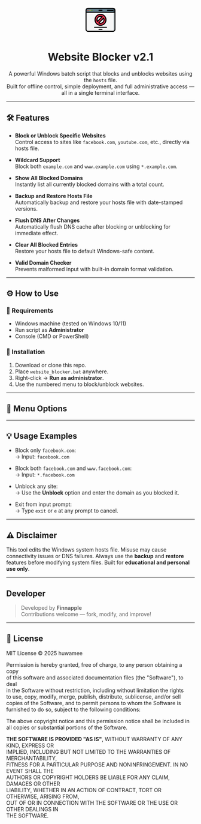 <p align="center">
  <img src="browser.png" alt="Website Blocker Logo" width="80" />
</p>

<h1 align="center">Website Blocker v2.1</h1>

<p align="center">
  A powerful Windows batch script that blocks and unblocks websites using the <code>hosts</code> file.<br>
  Built for offline control, simple deployment, and full administrative access — all in a single terminal interface.
</p>

<hr>

## 🛠️ Features

- **Block or Unblock Specific Websites**  
  Control access to sites like `facebook.com`, `youtube.com`, etc., directly via hosts file.

- **Wildcard Support**  
  Block both `example.com` and `www.example.com` using `*.example.com`.

- **Show All Blocked Domains**  
  Instantly list all currently blocked domains with a total count.

- **Backup and Restore Hosts File**  
  Automatically backup and restore your hosts file with date-stamped versions.

- **Flush DNS After Changes**  
  Automatically flush DNS cache after blocking or unblocking for immediate effect.

- **Clear All Blocked Entries**  
  Restore your hosts file to default Windows-safe content.

- **Valid Domain Checker**  
  Prevents malformed input with built-in domain format validation.

---

## ⚙️ How to Use

### 🧰 Requirements
- Windows machine (tested on Windows 10/11)
- Run script as **Administrator**
- Console (CMD or PowerShell)

### 🚀 Installation
1. Download or clone this repo.
2. Place `website_blocker.bat` anywhere.
3. Right-click → **Run as administrator**.
4. Use the numbered menu to block/unblock websites.

---

## 🔢 Menu Options


---

## 💡 Usage Examples

- Block only `facebook.com`:  
  → Input: `facebook.com`

- Block both `facebook.com` and `www.facebook.com`:  
  → Input: `*.facebook.com`

- Unblock any site:  
  → Use the **Unblock** option and enter the domain as you blocked it.

- Exit from input prompt:  
  → Type `exit` or `e` at any prompt to cancel.

---

## ⚠️ Disclaimer

This tool edits the Windows system hosts file. Misuse may cause connectivity issues or DNS failures. Always use the **backup** and **restore** features before modifying system files. Built for **educational and personal use only**.

---

## Developer

> Developed by **Finnapple**   
> Contributions welcome — fork, modify, and improve!

---

## 📜 License

MIT License © 2025 huwamee

Permission is hereby granted, free of charge, to any person obtaining a copy  
of this software and associated documentation files (the "Software"), to deal  
in the Software without restriction, including without limitation the rights  
to use, copy, modify, merge, publish, distribute, sublicense, and/or sell  
copies of the Software, and to permit persons to whom the Software is  
furnished to do so, subject to the following conditions:

The above copyright notice and this permission notice shall be included in  
all copies or substantial portions of the Software.

**THE SOFTWARE IS PROVIDED "AS IS"**, WITHOUT WARRANTY OF ANY KIND, EXPRESS OR  
IMPLIED, INCLUDING BUT NOT LIMITED TO THE WARRANTIES OF MERCHANTABILITY,  
FITNESS FOR A PARTICULAR PURPOSE AND NONINFRINGEMENT. IN NO EVENT SHALL THE  
AUTHORS OR COPYRIGHT HOLDERS BE LIABLE FOR ANY CLAIM, DAMAGES OR OTHER  
LIABILITY, WHETHER IN AN ACTION OF CONTRACT, TORT OR OTHERWISE, ARISING FROM,  
OUT OF OR IN CONNECTION WITH THE SOFTWARE OR THE USE OR OTHER DEALINGS IN  
THE SOFTWARE.
